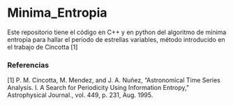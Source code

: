 # Minima_Entropia
Este repositorio tiene el código en C++ y en python del algoritmo de mínima entropía para hallar el periodo de estrellas variables, método introducido en el trabajo de Cincotta [1]

### Referencias
[1] P. M. Cincotta, M. Mendez, and J. A. Nuñez, “Astronomical Time Series Analysis. I. A Search for
Periodicity Using Information Entropy,” Astrophysical Journal., vol. 449, p. 231, Aug. 1995.
